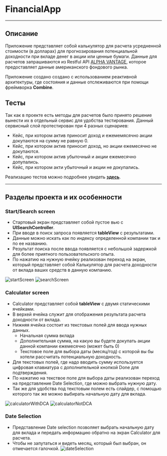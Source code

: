 # FinancialApp

____

## Описание

Приложение представляет собой калькулятор для расчета усредненной стоимости (в долларах) для прогнозирования потенциальной доходности при вкладе денег в акции или ценные бумаги. Данные для расчетов запрашиваются из Restful API [ALPHA VANTAGE](https://www.alphavantage.co), которое предоставляет данные американского фондового рынка.

Приложение создано создано с использованием реактивной архитектуры, где состояния и данные отслеживаются при помощи фреймворка __Combine__.

## Тесты

Так как в проекте есть методы для расчетов было принято решение вынести их в отдельный сервис для удобства тестирования. Данный сервисный слой протестирован при 4 разных сценариев:

+ Кейс, при котором актив приносит доход и ежемемясячно акции докупаются на сумму не равную 0.
+ Кейс, при котором актив приносит доход, но акции ежемесячно не докупаются.
+ Кейс, при котором актив убыточный и акции ежемесячно допупались.
+ Кейс, при котором акти убыточный и акции не докупались.

Реализацию тестов можно подробнее увидеть __[здесь](https://github.com/Olegajaro/FinancialApp/blob/main/FinancialAppTests/DCAServiceTests.swift)__.

____

## Разделы проекта и их особенности

### Start/Search screen
+ Стартовый экран представляет собой пустое вью с __UISearchController__.
+ При вводе в поиск запроса появляется __tableView__ c результатами.
+ Данные можно искать как по индексу определенной компании так и по ее названию.
+ Результат поиска после ввода появляется с небольшой задержкой для более приятного пользовательского опыта.
+ По нажатию на нужную ячейку реализован переход на экран, который представляет собой Калькулятор для расчета доходности от вклада ваших средств в данную компанию.

![startScreen](/Screenshots/startScreen.png) ![searchScreen](/Screenshots/SearchScreen.png)

### Calculator screen
+ Calculator представляет собой __tableView__ c двумя статическими ячейками.
+ В верхей ячейка служит для отображения результата расчета доходности от вклада.
+ Нижняя ячейка состоит из текстовых полей для ввода нужных данных.
  + Начальная сумма вклада
  + Дополнительная сумма, на какую вы будете докупать акции данной компании ежемесячно (может быть 0)
  + Текстовое поле для выбора даты (месяц/год) с которой вы бы хотели рассчитать потенциальную доходность. 
+ Для текстовых полей, где надо вводить сумму используется цифровая клавиатура с дополнительной кнопкой Done для подтверждения.
+ По нажатию на текствое поле для выбора даты реализован переход на представление Date Selection, где можно выбрать нужную дату.
+ Так же для удобства под текстовым полем есть слайдер, с помощью которого так же можно выбирать начальную дату для вклада.

![calculatorWithDCA](/Screenshots/CalculatorWithDCA.png) ![calculatorNotDCA](/Screenshots/CalculatorLosingResult.png)

### Date Selection
+ Представление Date selection позволяет выбрать начальную дату для вклада и передать информацию обратно на экран Calculator для расчета.
+ Чтобы не запутаться и видеть месяц, который был выбран, он отмечается галочкой.
![dateSelection](/Screenshots/DateSelectionScreen.png)
